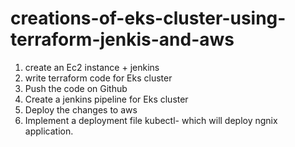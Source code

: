 # creations-of-eks-cluster-using-terraform-jenkis-and-aws
1. create an Ec2 instance + jenkins
2. write terraform code for Eks cluster
3. Push the code on Github
4. Create a jenkins pipeline for Eks cluster
5. Deploy the changes to aws
6. Implement a deployment file kubectl- which will deploy ngnix application.
